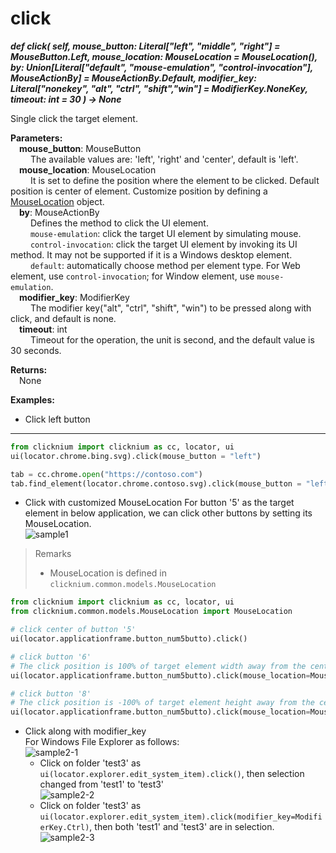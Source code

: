 # click 
***def click(
        self,
        mouse_button: Literal["left", "middle", "right"] = MouseButton.Left,
        mouse_location: MouseLocation = MouseLocation(),
        by: Union[Literal["default", "mouse-emulation", "control-invocation"], MouseActionBy] = MouseActionBy.Default,
        modifier_key: Literal["nonekey", "alt", "ctrl", "shift","win"]  = ModifierKey.NoneKey,
        timeout: int = 30
    ) -> None***  

Single click the target element.

**Parameters:**  
    &emsp;**mouse_button**: MouseButton  
        &emsp;&emsp; The available values are: 'left', 'right' and 'center', default is 'left'.  
    &emsp;**mouse_location**: MouseLocation  
        &emsp;&emsp; It is set to define the position where the element to be clicked. Default position is center of element. Customize position by defining a [MouseLocation](./mouselocation.md) object.   
    &emsp;**by**: MouseActionBy  
        &emsp;&emsp; Defines the method to click the UI element.  
        &emsp;&emsp; `mouse-emulation`: click the target UI element by simulating mouse.  
        &emsp;&emsp; `control-invocation`: click the target UI element by invoking its UI method. It may not be supported if it is a Windows desktop element.  
        &emsp;&emsp; `default`: automatically choose method per element type. For Web element, use `control-invocation`; for Window element, use `mouse-emulation`.  
    &emsp;**modifier_key**: ModifierKey  
        &emsp;&emsp; The modifier key("alt", "ctrl", "shift", "win") to be pressed along with click, and default is none.      
    &emsp;**timeout**: int  
        &emsp;&emsp; Timeout for the operation, the unit is second, and the default value is 30 seconds. 

**Returns:**  
    &emsp;None

**Examples:**

- Click left button
***
```python
from clicknium import clicknium as cc, locator, ui
ui(locator.chrome.bing.svg).click(mouse_button = "left")

tab = cc.chrome.open("https://contoso.com")
tab.find_element(locator.chrome.contoso.svg).click(mouse_button = "left")
```

- Click with customized MouseLocation
For button '5' as the target element in below application, we can click other buttons by setting its MouseLocation.  
![sample1](../../../img/click_sample1.png)

> Remarks
>- MouseLocation is defined in `clicknium.common.models.MouseLocation`


```python
from clicknium import clicknium as cc, locator, ui
from clicknium.common.models.MouseLocation import MouseLocation

# click center of button '5'
ui(locator.applicationframe.button_num5butto).click()

# click button '6' 
# The click position is 100% of target element width away from the center of button '5' in x direction
ui(locator.applicationframe.button_num5butto).click(mouse_location=MouseLocation(xrate=1))

# click button '8'
# The click position is -100% of target element height away from the center of button '5' in y direction
ui(locator.applicationframe.button_num5butto).click(mouse_location=MouseLocation(yrate=-1))
```

- Click along with modifier_key  
For Windows File Explorer as follows:  
![sample2-1](../../../img/click_sample21.png)  
  - Click on folder 'test3' as `ui(locator.explorer.edit_system_item).click()`, then selection changed from 'test1' to 'test3'  
![sample2-2](../../../img/click_sample22.png)  
  - Click on folder 'test3' as `ui(locator.explorer.edit_system_item).click(modifier_key=ModifierKey.Ctrl)`, then both 'test1' and 'test3' are in selection.  
![sample2-3](../../../img/click_sample23.png) 